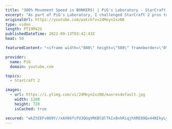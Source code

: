```yaml
---
title: "300% Movement Speed is BONKERS! | PiG's Laboratory - StarCraft 2"
excerpt: "As part of PiG's Laboratory, I challenged StarCraft 2 pros to play with 300% movement speed while everything else remained the same. The game looks ridiculouslyT funny. Someone play the Benny Hill song! Check out the PiG's Laboratory playlist: https://youtube.com/playlist?list=PLFUDU8AOevUd-zdmPIHGBi7xWwtua9Gtr"
originalUrl: https://youtube.com/watch?v=24Meyn2xzN8
type: video
length: PT19M42S
publishedDateTime: 2022-09-13T03:42:43Z
heat: 50

featuredContent: "<iframe width=\"800\" height=\"500\" frameborder=\"0\" src=\"https://www.youtube.com/embed/24Meyn2xzN8\" allow=\"accelerometer; autoplay; encrypted-media; gyroscope; picture-in-picture\" allowfullscreen></iframe>"

provider:
  name: PiG
  domain: youtube.com

topics:
  - StarCraft 2

images:
  - url: https://i.ytimg.com/vi/24Meyn2xzN8/maxresdefault.jpg
    width: 1280
    height: 720
    isCached: true

secured: "wkZtEEFv8U9Y//xAX66fcFU3QGqVRKBlQlTkIx8nhRiqjhXRE89Qx44NIkyLy+TBdSHt4U8GCGInc53bdPDWoEWJH5MGdPdvf7npny4oX9BE2MEOUnXHTIzk5IuzVw0lY9ho71N8TvJZ19cRMMHLao1m8+x24O34jVJ79kYKvw6gLOMEQvQ39+qdvGTH7HG9qLBtsRg+F4kIFGp11iILQZT79lx7U9pzBsdRJobZEUUc4BD7OG+rrzM5Enp7ZDH+f+o81dT+i5C2RcNKt+E0M+HK7v0bET4D4tmjKsfxsjEMQrIVho013O+xpU1ZYRLj3GIt3gwZ30pyDRVRNrBDIMYHAwvBkPhN2JlSW5k1dR3XxwvuWLqGoAPNpc6UV13uwr4lNeegbGDaKtmj29pXz/v4ed2TGQyxvApkSiRKfj0=;EzkyycgSjZkCum8flB5LXQ=="
---
```


